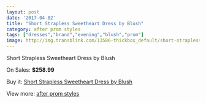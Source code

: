 ```yaml
---
layout: post
date: '2017-04-02'
title: "Short Strapless Sweetheart Dress by Blush"
category: after prom styles
tags: ["dresses","brand","evening","blush","prom"]
image: http://img.transblink.com/13586-thickbox_default/short-strapless-sweetheart-dress-by-blush.jpg
---
```

Short Strapless Sweetheart Dress by Blush

On Sales: **$258.99**
<a href="https://www.transblink.com/en/after-prom-styles/4355-short-strapless-sweetheart-dress-by-blush.html"><amp-img layout="responsive" width="600" height="600" src="//img.transblink.com/13586-thickbox_default/short-strapless-sweetheart-dress-by-blush.jpg" alt="Short Strapless Sweetheart Dress by Blush 0" /></a>
<a href="https://www.transblink.com/en/after-prom-styles/4355-short-strapless-sweetheart-dress-by-blush.html"><amp-img layout="responsive" width="600" height="600" src="//img.transblink.com/13588-thickbox_default/short-strapless-sweetheart-dress-by-blush.jpg" alt="Short Strapless Sweetheart Dress by Blush 1" /></a>
<a href="https://www.transblink.com/en/after-prom-styles/4355-short-strapless-sweetheart-dress-by-blush.html"><amp-img layout="responsive" width="600" height="600" src="//img.transblink.com/13587-thickbox_default/short-strapless-sweetheart-dress-by-blush.jpg" alt="Short Strapless Sweetheart Dress by Blush 2" /></a>

Buy it: [Short Strapless Sweetheart Dress by Blush](https://www.transblink.com/en/after-prom-styles/4355-short-strapless-sweetheart-dress-by-blush.html "Short Strapless Sweetheart Dress by Blush")

View more: [after prom styles](https://www.transblink.com/en/55-after-prom-styles "after prom styles")